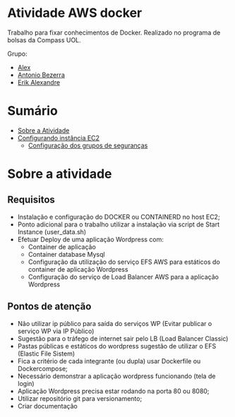 # Atividade AWS docker

Trabalho para fixar conhecimentos de Docker. Realizado no programa de bolsas da Compass UOL.

Grupo: 
- [Alex](github.com/alexlsilva7)
- [Antonio Bezerra](https://github.com/antoniobezerra01)
- [Erik Alexandre](https://github.com/Alexandreerik)

# Sumário
- [Sobre a Atividade](#sobre-a-atividade)
- [Configurando instância EC2](#configurando-instância-ec2)
    - [Configuração dos grupos de seguranças](#configuração-dos-grupos-de-seguranças)
# Sobre a atividade
## Requisitos

- Instalação e configuração do DOCKER ou CONTAINERD no host EC2;
- Ponto adicional para o trabalho utilizar a instalação via script de Start Instance (user_data.sh)
- Efetuar Deploy de uma aplicação Wordpress com: 
  - Container de aplicação
  - Container database Mysql
  - Configuração da utilização do serviço EFS AWS para estáticos do container de aplicação Wordpress
  - Configuração do serviço de Load Balancer AWS para a aplicação Wordpress

## Pontos de atenção

- Não utilizar ip público para saída do serviços WP (Evitar publicar o serviço WP via IP Público)
- Sugestão para o tráfego de internet sair pelo LB (Load Balancer Classic)
- Pastas públicas e estáticos do wordpress sugestão de utilizar o EFS (Elastic File Sistem)
- Fica a critério de cada integrante (ou dupla) usar Dockerfile ou Dockercompose;
- Necessário demonstrar a aplicação wordpress funcionando (tela de login)
- Aplicação Wordpress precisa estar rodando na porta 80 ou 8080;
- Utilizar repositório git para versionamento;
- Criar documentação